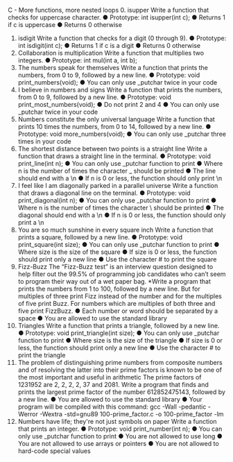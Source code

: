 C - More functions, more nested loops
0. isupper
Write a function that checks for uppercase character. ● Prototype: int isupper(int c);
● Returns 1 if c is uppercase
● Returns 0 otherwise
1. isdigit
Write a function that checks for a digit (0 through 9).
● Prototype: int isdigit(int c);
● Returns 1 if c is a digit
● Returns 0 otherwise
2. Collaboration is multiplication
Write a function that multiplies two integers.
● Prototype: int mul(int a, int b);
3. The numbers speak for themselves
Write a function that prints the numbers, from 0 to 9, followed by a new line.
● Prototype: void print_numbers(void);
● You can only use _putchar twice in your code
4. I believe in numbers and signs
Write a function that prints the numbers, from 0 to 9, followed by a new line.
● Prototype: void print_most_numbers(void);
● Do not print 2 and 4
● You can only use _putchar twice in your code
5. Numbers constitute the only universal language
Write a function that prints 10 times the numbers, from 0 to 14, followed by a new
line.
● Prototype: void more_numbers(void);
● You can only use _putchar three times in your code
6. The shortest distance between two points is a straight line
Write a function that draws a straight line in the terminal.
● Prototype: void print_line(int n);
● You can only use _putchar function to print
● Where n is the number of times the character _ should be printed
● The line should end with a \n
● If n is 0 or less, the function should only print \n
7. I feel like I am diagonally parked in a parallel universe
Write a function that draws a diagonal line on the terminal.
● Prototype: void print_diagonal(int n);
● You can only use _putchar function to print
● Where n is the number of times the character \ should be printed
● The diagonal should end with a \n
● If n is 0 or less, the function should only print a \n
8. You are so much sunshine in every square inch
Write a function that prints a square, followed by a new line.
● Prototype: void print_square(int size);
● You can only use _putchar function to print
● Where size is the size of the square
● If size is 0 or less, the function should print only a new line
● Use the character # to print the square
9. Fizz-Buzz
The “Fizz-Buzz test” is an interview question designed to help filter out the 99.5% of
programming job candidates who can’t seem to program their way out of a wet paper
bag.
*Write a program that prints the numbers from 1 to 100, followed by a new line. But
for multiples of three print Fizz instead of the number and for the multiples of five
print Buzz. For numbers which are multiples of both three and five print FizzBuzz.
● Each number or word should be separated by a space
● You are allowed to use the standard library
10. Triangles
Write a function that prints a triangle, followed by a new line.
● Prototype: void print_triangle(int size);
● You can only use _putchar function to print
● Where size is the size of the triangle
● If size is 0 or less, the function should print only a new line
● Use the character # to print the triangle
11. The problem of distinguishing prime numbers from composite numbers and
of resolving the latter into their prime factors is known to be one of the most
important and useful in arithmetic
The prime factors of 1231952 are 2, 2, 2, 2, 37 and 2081.
Write a program that finds and prints the largest prime factor of the number
612852475143, followed by a new line.
● You are allowed to use the standard library
● Your program will be compiled with this command: gcc -Wall -pedantic -Werror
-Wextra -std=gnu89 100-prime_factor.c -o 100-prime_factor -lm
12. Numbers have life; they're not just symbols on paper
Write a function that prints an integer. ● Prototype: void print_number(int n);
● You can only use _putchar function to print
● You are not allowed to use long
● You are not allowed to use arrays or pointers
● You are not allowed to hard-code special values
